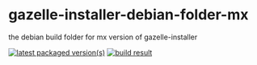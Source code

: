 # gazelle-installer-debian-folder-mx

the debian build folder for mx version of gazelle-installer

[![latest packaged version(s)](https://repology.org/badge/latest-versions/mx-installer.svg)](https://repology.org/project/mx-installer/versions)
[![build result](https://build.opensuse.org/projects/home:mx-packaging/packages/mx-installer/badge.svg?type=default)](https://software.opensuse.org//download.html?project=home%3Amx-packaging&package=mx-installer)
